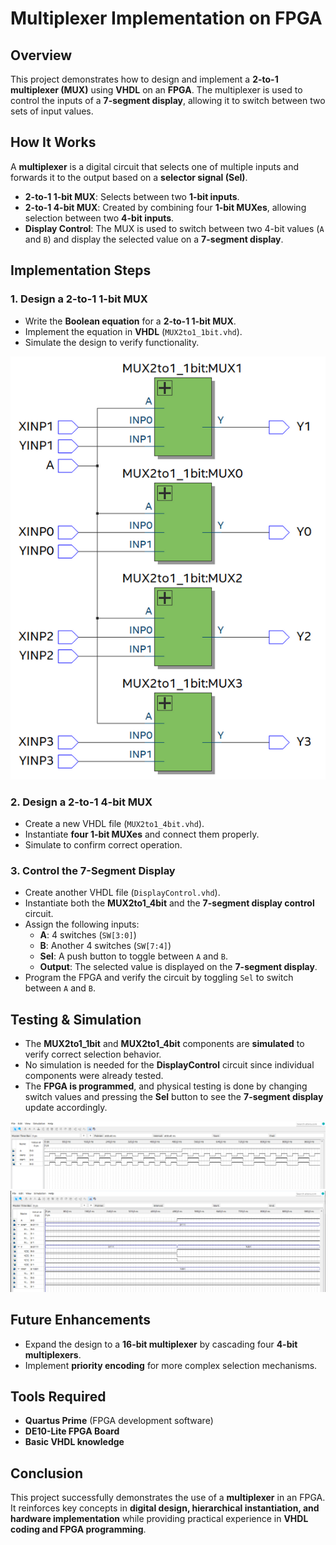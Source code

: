 # Multiplexer Implementation on FPGA

## Overview
This project demonstrates how to design and implement a **2-to-1 multiplexer (MUX)** using **VHDL** on an **FPGA**. The multiplexer is used to control the inputs of a **7-segment display**, allowing it to switch between two sets of input values.

## How It Works
A **multiplexer** is a digital circuit that selects one of multiple inputs and forwards it to the output based on a **selector signal (Sel)**.

- **2-to-1 1-bit MUX**: Selects between two **1-bit inputs**.
- **2-to-1 4-bit MUX**: Created by combining four **1-bit MUXes**, allowing selection between two **4-bit inputs**.
- **Display Control**: The MUX is used to switch between two 4-bit values (`A` and `B`) and display the selected value on a **7-segment display**.

## Implementation Steps

### 1. Design a 2-to-1 1-bit MUX
- Write the **Boolean equation** for a **2-to-1 1-bit MUX**.
- Implement the equation in **VHDL** (`MUX2to1_1bit.vhd`).
- Simulate the design to verify functionality.

![MUX 2to1 1 bit](https://github.com/Cereal9/Multiplexers/blob/main/MUX2to1_1bitRTLviewer.png)


### 2. Design a 2-to-1 4-bit MUX
- Create a new VHDL file (`MUX2to1_4bit.vhd`).
- Instantiate **four 1-bit MUXes** and connect them properly.
- Simulate to confirm correct operation.

### 3. Control the 7-Segment Display
- Create another VHDL file (`DisplayControl.vhd`).
- Instantiate both the **MUX2to1_4bit** and the **7-segment display control** circuit.
- Assign the following inputs:
  - **A**: 4 switches (`SW[3:0]`)
  - **B**: Another 4 switches (`SW[7:4]`)
  - **Sel**: A push button to toggle between `A` and `B`.
  - **Output**: The selected value is displayed on the **7-segment display**.
- Program the FPGA and verify the circuit by toggling `Sel` to switch between `A` and `B`.

## Testing & Simulation
- The **MUX2to1_1bit** and **MUX2to1_4bit** components are **simulated** to verify correct selection behavior.
- No simulation is needed for the **DisplayControl** circuit since individual components were already tested.
- The **FPGA is programmed**, and physical testing is done by changing switch values and pressing the **Sel** button to see the **7-segment display** update accordingly.

![MUX 2to1 1 bit](https://github.com/Cereal9/Multiplexers/blob/main/MUX2to1_1bit%20sim.png)
![MUX 2to1 4 bit](https://github.com/Cereal9/Multiplexers/blob/main/mux2to1%204bit%20sim.png)

## Future Enhancements
- Expand the design to a **16-bit multiplexer** by cascading four **4-bit multiplexers**.
- Implement **priority encoding** for more complex selection mechanisms.

## Tools Required
- **Quartus Prime** (FPGA development software)
- **DE10-Lite FPGA Board**
- **Basic VHDL knowledge**

## Conclusion
This project successfully demonstrates the use of a **multiplexer** in an FPGA. It reinforces key concepts in **digital design, hierarchical instantiation, and hardware implementation** while providing practical experience in **VHDL coding and FPGA programming**.
